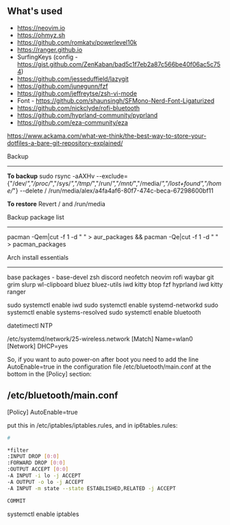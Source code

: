 ## What's used
- https://neovim.io
- https://ohmyz.sh
- https://github.com/romkatv/powerlevel10k
- https://ranger.github.io
- SurfingKeys (config - https://gist.github.com/ZenKaban/bad5c1f7eb2a87c566be40f06ac5c754)
- https://github.com/jesseduffield/lazygit
- https://github.com/junegunn/fzf
- https://github.com/jeffreytse/zsh-vi-mode
- Font - https://github.com/shaunsingh/SFMono-Nerd-Font-Ligaturized
- https://github.com/nickclyde/rofi-bluetooth
- https://github.com/hyprland-community/pyprland
- https://github.com/eza-community/eza

https://www.ackama.com/what-we-think/the-best-way-to-store-your-dotfiles-a-bare-git-repository-explained/

Backup
________________

**To backup**
sudo rsync -aAXHv --exclude={"/dev/*","/proc/*","/sys/*","/tmp/*","/run/*","/mnt/*","/media/*","/lost+found","/home/*"} --delete / /run/media/alex/a4fa4af6-80f7-474c-beca-67298600bf11

**To restore**
Revert / and /run/media

Backup package list
________________

pacman -Qem|cut -f 1 -d " " > aur_packages && pacman -Qe|cut -f 1 -d " " > pacman_packages

Arch install essentials
________________
base packages - base-devel zsh discord neofetch neovim rofi waybar git grim slurp wl-clipboard bluez bluez-utils iwd kitty btop fzf hyprland iwd kitty ranger 

sudo systemctl enable iwd 
sudo systemctl enable systemd-networkd
sudo systemctl enable systems-resolved
sudo systemctl enable bluetooth

datetimectl
NTP

/etc/systemd/network/25-wireless.network
[Match] Name=wlan0 
[Network] DHCP=yes   

So, if you want to auto power-on after boot you need to add the line AutoEnable=true in the configuration file /etc/bluetooth/main.conf at the bottom in the [Policy] section:

/etc/bluetooth/main.conf
------------------------------------------------------------------------------
[Policy]
AutoEnable=true

put this in /etc/iptables/iptables.rules, and in ip6tables.rules:
```bash
#

*filter
:INPUT DROP [0:0]
:FORWARD DROP [0:0]
:OUTPUT ACCEPT [0:0]
-A INPUT -i lo -j ACCEPT
-A OUTPUT -o lo -j ACCEPT
-A INPUT -m state --state ESTABLISHED,RELATED -j ACCEPT

COMMIT
```
systemctl enable iptables
